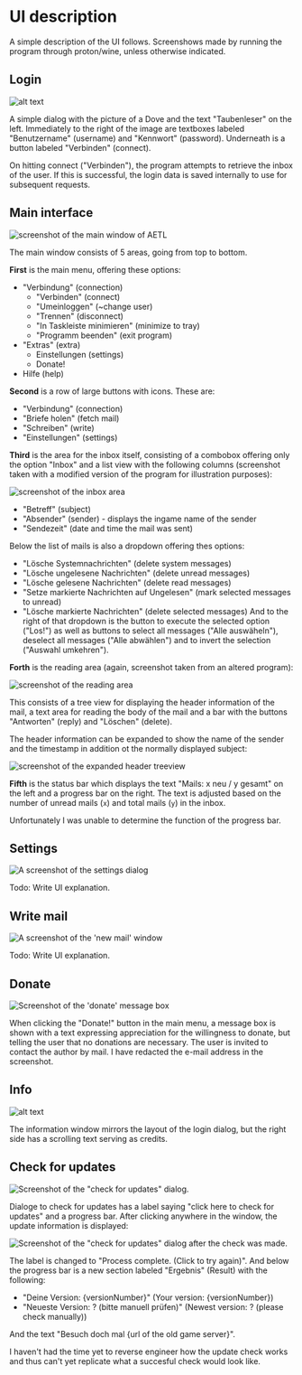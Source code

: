 # UI description

A simple description of the UI follows. Screenshows made by running the program through proton/wine, unless otherwise indicated.

## Login 

![alt text](./images/login.png)

A simple dialog with the picture of a Dove and the text "Taubenleser" on the left. Immediately to the right of the image are textboxes labeled "Benutzername" (username) and "Kennwort" (password). Underneath is a button labeled "Verbinden" (connect).

On hitting connect ("Verbinden"), the program attempts to retrieve the inbox of the user. If this is successful, the login data is saved internally to use for subsequent requests.

## Main interface

![screenshot of the main window of AETL](./images/main.png)

The main window consists of 5 areas, going from top to bottom.

**First** is the main menu, offering these options:

- "Verbindung" (connection)
  - "Verbinden" (connect)
  - "Umeinloggen" (~change user)
  - "Trennen" (disconnect)
  - "In Taskleiste minimieren" (minimize to tray)
  - "Programm beenden" (exit program)
- "Extras" (extra)
  - Einstellungen (settings)
  - Donate!
- Hilfe (help)

**Second** is a row of large buttons with icons. These are:
- "Verbindung" (connection)
- "Briefe holen" (fetch mail)
- "Schreiben" (write)
- "Einstellungen" (settings)

**Third** is the area for the inbox itself, consisting of a combobox offering only the option "Inbox" and a list view with the following columns (screenshot taken with a modified version of the program for illustration purposes):

![screenshot of the inbox area](./images/inbox.png)

- "Betreff" (subject)
- "Absender" (sender) - displays the ingame name of the sender
- "Sendezeit" (date and time the mail was sent)

Below the list of mails is also a dropdown offering thes options:
- "Lösche Systemnachrichten" (delete system messages)
- "Lösche ungelesene Nachrichten" (delete unread messages)
- "Lösche gelesene Nachrichten" (delete read messages)
- "Setze markierte Nachrichten auf Ungelesen" (mark selected messages to unread)
- "Lösche markierte Nachrichten" (delete selected messages)
And to the right of that dropdown is the button to execute the selected option ("Los!") as well as buttons to select all messages ("Alle auswäheln"), deselect all messages ("Alle abwählen") and to invert the selection ("Auswahl umkehren").

**Forth** is the reading area (again, screenshot taken from an altered program):

![screenshot of the reading area](./images/mail_display.png)

This consists of a tree view for displaying the header information of the mail, a text area for reading the body of the mail and a bar with the buttons "Antworten" (reply) and "Löschen" (delete).

The header information can be expanded to show the name of the sender and the timestamp in addition ot the normally displayed subject:

![screenshot of the expanded header treeview](./images/header_expanded.png)

**Fifth** is the status bar which displays the text "Mails: x neu / y gesamt" on the left and a progress bar on the right. The text is adjusted based on the number of unread mails (`x`) and total mails (`y`) in the inbox.

Unfortunately I was unable to determine the function of the progress bar.

## Settings

![A screenshot of the settings dialog](./images/settings.png)

Todo: Write UI explanation.

## Write mail

![A screenshot of the 'new mail' window](./images//newmail.png)

Todo: Write UI explanation.

## Donate
![Screenshot of the 'donate' message box](./images/donate.png)

When clicking the "Donate!" button in the main menu, a message box is shown with a text expressing appreciation for the willingness to donate, but telling the user that no donations are necessary. The user is invited to contact the author by mail. I have redacted the e-mail address in the screenshot. 

## Info
![alt text](./images/information.png)

The information window mirrors the layout of the login dialog, but the right side has a scrolling text serving as credits. 

## Check for updates

![Screenshot of the "check for updates" dialog.](./images/check_updates_1.png)

Dialoge to check for updates has a label saying "click here to check for updates" and a progress bar. After clicking anywhere in the window, the update information is displayed:

![Screenshot of the "check for updates" dialog after the check was made.](./images/check_updates_2.png)

The label is changed to "Process complete. (Click to try again)". And below the progress bar is a new section labeled "Ergebnis" (Result) with the following:

- "Deine Version: {versionNumber}" (Your version: {versionNumber})
- "Neueste Version: ? (bitte manuell prüfen)" (Newest version: ? (please check manually))

And the text "Besuch doch mal {url of the old game server}".

I haven't had the time yet to reverse engineer how the update check works and thus can't yet replicate what a succesful check would look like.